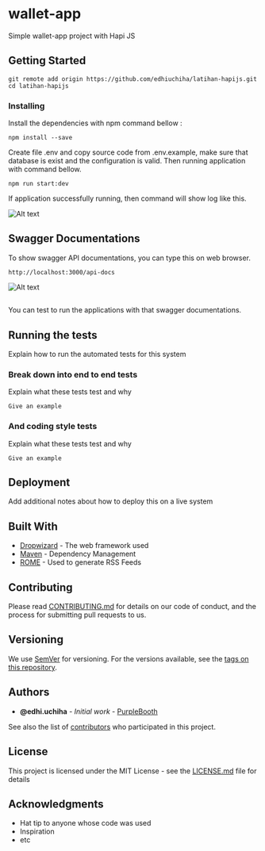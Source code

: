 # wallet-app
Simple wallet-app project with Hapi JS
## Getting Started

```
git remote add origin https://github.com/edhiuchiha/latihan-hapijs.git
cd latihan-hapijs
```

### Installing

Install the dependencies with npm command bellow :

```
npm install --save
```
Create file .env and copy source code from .env.example, 
make sure that database is exist and the configuration is valid.
Then running application with command bellow.
```
npm run start:dev
```
If application successfully running, then command will show log like this.

![Alt text](https://github.com/edhiuchiha/wallet-app/blob/master/src/assets/launch.png)

## Swagger Documentations

To show swagger API documentations, you can type this on web browser.

```
http://localhost:3000/api-docs
```

![Alt text](https://github.com/edhiuchiha/wallet-app/blob/master/src/assets/swagger-doc.png)
## 
You can test to run the applications with that swagger documentations.

## Running the tests

Explain how to run the automated tests for this system

### Break down into end to end tests

Explain what these tests test and why

```
Give an example
```

### And coding style tests

Explain what these tests test and why

```
Give an example
```

## Deployment

Add additional notes about how to deploy this on a live system

## Built With

* [Dropwizard](http://www.dropwizard.io/1.0.2/docs/) - The web framework used
* [Maven](https://maven.apache.org/) - Dependency Management
* [ROME](https://rometools.github.io/rome/) - Used to generate RSS Feeds

## Contributing

Please read [CONTRIBUTING.md](https://gist.github.com/PurpleBooth/b24679402957c63ec426) for details on our code of conduct, and the process for submitting pull requests to us.

## Versioning

We use [SemVer](http://semver.org/) for versioning. For the versions available, see the [tags on this repository](https://github.com/your/project/tags). 

## Authors

* **@edhi.uchiha** - *Initial work* - [PurpleBooth](https://github.com/edhiuchiha)

See also the list of [contributors](https://github.com/your/project/contributors) who participated in this project.

## License

This project is licensed under the MIT License - see the [LICENSE.md](LICENSE.md) file for details

## Acknowledgments

* Hat tip to anyone whose code was used
* Inspiration
* etc
